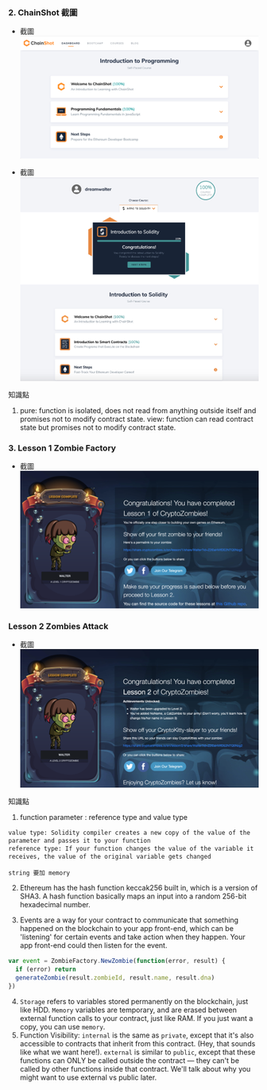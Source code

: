### 2. ChainShot 截圖
   - 截圖 ![](./Self-Paced_Course_Programming.png)

   - 截圖 ![](./Self-Paced_Course_Solidity_100%.png)

   知識點
   1. pure: function is isolated, does not read from anything outside itself and promises not to modify contract state.
      view: function can read contract state but promises not to modify contract state.
### 3. Lesson 1 Zombie Factory
   - 截圖 ![](./Lesson_1_CryptoZombie.png)

### Lesson 2 Zombies Attack
   - 截圖 ![](./Lesson_2_CryptoZombie.png)

   知識點
   1. function parameter : reference type and value type
```
value type: Solidity compiler creates a new copy of the value of the parameter and passes it to your function
reference type: If your function changes the value of the variable it receives, the value of the original variable gets changed

string 要加 memory
```
   2. Ethereum has the hash function keccak256 built in, which is a version of SHA3. A hash function basically maps an input into a random 256-bit hexadecimal number.

   3. Events are a way for your contract to communicate that something happened on the blockchain to your app front-end, which can be 'listening' for certain events and take action when they happen. Your app front-end could then listen for the event.
```js
var event = ZombieFactory.NewZombie(function(error, result) {
  if (error) return
  generateZombie(result.zombieId, result.name, result.dna)
})
```
   4. `Storage` refers to variables stored permanently on the blockchain, just like HDD.
      `Memory` variables are temporary, and are erased between external function calls to your contract, just like RAM.
      If you just want a copy, you can use `memory`.
   5. Function Visibility:
      `internal` is the same as `private`, except that it's also accessible to contracts that inherit from this contract. (Hey, that sounds like what we want here!).
      `external` is similar to `public`, except that these functions can ONLY be called outside the contract — they can't be called by other functions inside that contract. We'll talk about why you might want to use external vs public later.

